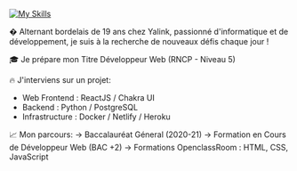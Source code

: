 [![My Skills](https://skillicons.dev/icons?i=js,react,python,mysql,html,css)](https://skillicons.dev)

� Alternant bordelais de 19 ans chez Yalink, passionné d'informatique et de développement, je suis à la recherche de nouveaux défis chaque jour !

🎓 Je prépare mon Titre Développeur Web (RNCP - Niveau 5)

🔥 J'interviens sur un projet:
- Web Frontend : ReactJS / Chakra UI
- Backend : Python / PostgreSQL
- Infrastructure : Docker / Netlify / Heroku

📈 Mon parcours:
-> Baccalauréat Géneral (2020-21)
-> Formation en Cours de Développeur Web (BAC +2)
-> Formations OpenclassRoom : HTML, CSS, JavaScript


<!---
rafael-longeville/rafael-longeville is a ✨ special ✨ repository because its `README.md` (this file) appears on your GitHub profile.
You can click the Preview link to take a look at your changes.
--->
